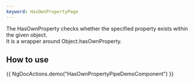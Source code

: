 ```yaml
---
keyword: HasOwnPropertyPage
---
```


The HasOwnProperty checks whether the specified property exists within the given object.  
It is a wrapper around Object.hasOwnProperty.

## How to use

{{ NgDocActions.demo("HasOwnPropertyPipeDemoComponent") }}
